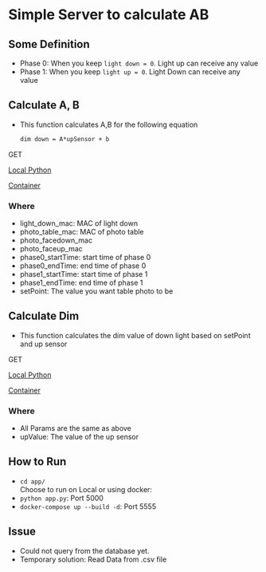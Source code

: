 # Simple Server to calculate AB

## Some Definition

- Phase 0: When you keep `light down = 0`. Light up can receive any value
- Phase 1: When you keep `light up = 0`. Light Down can receive any value

## Calculate A, B

- This function calculates A,B for the following equation

  ```txt
  dim down = A*upSensor + b
  ```

GET

[Local Python](http://localhost:5000/calAB?light_down_mac=00124b00168ac785&photo_table_mac=00124b00168ac7d5&photo_facedown_mac=00124b00168ad1b6&photo_faceup_mac=00124b001684eed2&phase0_startTime=2019-11-19%2003:01:00&phase0_endTime=2019-11-19%2003:23:00&phase1_startTime=2019-11-19%2003:24:00&phase1_endTime=2019-11-19%2004:15:00&setPoint=250)

[Container](http://localhost:5555/calAB?light_down_mac=00124b00168ac785&photo_table_mac=00124b00168ac7d5&photo_facedown_mac=00124b00168ad1b6&photo_faceup_mac=00124b001684eed2&phase0_startTime=2019-11-19%2003:01:00&phase0_endTime=2019-11-19%2003:23:00&phase1_startTime=2019-11-19%2003:24:00&phase1_endTime=2019-11-19%2004:15:00&setPoint=250)

### Where

- light_down_mac: MAC of light down
- photo_table_mac: MAC of photo table
- photo_facedown_mac
- photo_faceup_mac
- phase0_startTime: start time of phase 0
- phase0_endTime: end time of phase 0
- phase1_startTime: start time of phase 1
- phase1_endTime: end time of phase 1
- setPoint: The value you want table photo to be

## Calculate Dim

- This function calculates the dim value of down light based on setPoint and up sensor

GET

[Local Python](http://localhost:5000/calDim?light_down_mac=00124b00168ac785&photo_table_mac=00124b00168ac7d5&photo_facedown_mac=00124b00168ad1b6&photo_faceup_mac=00124b001684eed2&phase0_startTime=2019-11-19%2003:01:00&phase0_endTime=2019-11-19%2003:23:00&phase1_startTime=2019-11-19%2003:24:00&phase1_endTime=2019-11-19%2004:15:00&setPoint=261&upValue=432)

[Container](http://localhost:5555/calDim?light_down_mac=00124b00168ac785&photo_table_mac=00124b00168ac7d5&photo_facedown_mac=00124b00168ad1b6&photo_faceup_mac=00124b001684eed2&phase0_startTime=2019-11-19%2003:01:00&phase0_endTime=2019-11-19%2003:23:00&phase1_startTime=2019-11-19%2003:24:00&phase1_endTime=2019-11-19%2004:15:00&setPoint=261&upValue=432)

### Where

- All Params are the same as above
- upValue: The value of the up sensor

## How to Run

- `cd app/` \
Choose to run on Local or using docker:
- `python app.py`: Port 5000
- `docker-compose up --build -d`: Port 5555

## Issue

- Could not query from the database yet.
- Temporary solution: Read Data from .csv file

